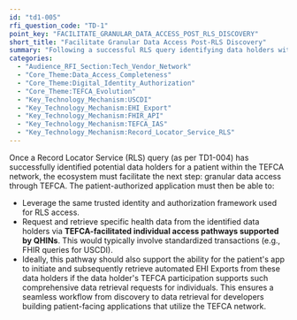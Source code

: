 ```yaml
---
id: "td1-005"
rfi_question_code: "TD-1"
point_key: "FACILITATE_GRANULAR_DATA_ACCESS_POST_RLS_DISCOVERY"
short_title: "Facilitate Granular Data Access Post-RLS Discovery"
summary: "Following a successful RLS query identifying data holders within TEFCA, the patient-authorized application must then be able to leverage the same trusted identity and authorization framework to request and retrieve specific health data. This includes data via TEFCA-facilitated individual access pathways, and potentially triggering automated EHI Exports if supported by the discovered data holder through TEFCA."
categories:
  - "Audience_RFI_Section:Tech_Vendor_Network"
  - "Core_Theme:Data_Access_Completeness"
  - "Core_Theme:Digital_Identity_Authorization"
  - "Core_Theme:TEFCA_Evolution"
  - "Key_Technology_Mechanism:USCDI"
  - "Key_Technology_Mechanism:EHI_Export"
  - "Key_Technology_Mechanism:FHIR_API" 
  - "Key_Technology_Mechanism:TEFCA_IAS"
  - "Key_Technology_Mechanism:Record_Locator_Service_RLS"
---
```

Once a Record Locator Service (RLS) query (as per TD1-004) has successfully identified potential data holders for a patient within the TEFCA network, the ecosystem must facilitate the next step: granular data access through TEFCA. The patient-authorized application must then be able to:
*   Leverage the same trusted identity and authorization framework used for RLS access.
*   Request and retrieve specific health data from the identified data holders via **TEFCA-facilitated individual access pathways supported by QHINs**. This would typically involve standardized transactions (e.g., FHIR queries for USCDI).
*   Ideally, this pathway should also support the ability for the patient's app to initiate and subsequently retrieve automated EHI Exports from these data holders if the data holder's TEFCA participation supports such comprehensive data retrieval requests for individuals.
This ensures a seamless workflow from discovery to data retrieval for developers building patient-facing applications that utilize the TEFCA network.
